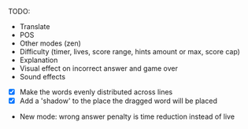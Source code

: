 TODO:

-   Translate
-   POS
-   Other modes (zen)
-   Difficulty (timer, lives, score range, hints amount or max, score cap)
-   Explanation
-   Visual effect on incorrect answer and game over
-   Sound effects

-   [x] Make the words evenly distributed across lines
-   [x] Add a 'shadow' to the place the dragged word will be placed

-   New mode: wrong answer penalty is time reduction instead of live
